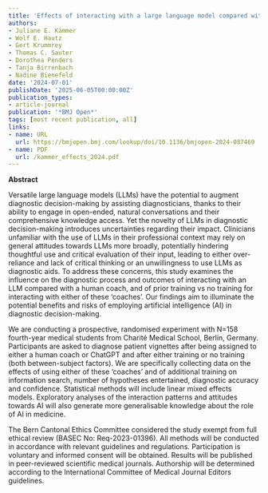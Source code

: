 ```yaml
---
title: 'Effects of interacting with a large language model compared with a human coach on the clinical diagnostic process and outcomes among fourth-year medical students: study protocol for a prospective, randomised experiment using patient vignettes'
authors:
- Juliane E. Kämmer
- Wolf E. Hautz
- Gert Krummrey
- Thomas C. Sauter
- Dorothea Penders
- Tanja Birrenbach
- Nadine Bienefeld
date: '2024-07-01'
publishDate: '2025-06-05T00:00:00Z'
publication_types:
- article-journal
publication: '*BMJ Open*'
tags: [most recent publication, all]
links:
- name: URL
  url: https://bmjopen.bmj.com/lookup/doi/10.1136/bmjopen-2024-087469
- name: PDF
  url: /kammer_effects_2024.pdf
---
```


**Abstract**

Versatile large language models (LLMs) have the potential to augment diagnostic decision-making by assisting diagnosticians, thanks to their ability to engage in open-ended, natural conversations and their comprehensive knowledge access. Yet the novelty of LLMs in diagnostic decision-making introduces uncertainties regarding their impact. Clinicians unfamiliar with the use of LLMs in their professional context may rely on general attitudes towards LLMs more broadly, potentially hindering thoughtful use and critical evaluation of their input, leading to either over-reliance and lack of critical thinking or an unwillingness to use LLMs as diagnostic aids. To address these concerns, this study examines the influence on the diagnostic process and outcomes of interacting with an LLM compared with a human coach, and of prior training vs no training for interacting with either of these ‘coaches’. Our findings aim to illuminate the potential benefits and risks of employing artificial intelligence (AI) in diagnostic decision-making.

We are conducting a prospective, randomised experiment with N=158 fourth-year medical students from Charité Medical School, Berlin, Germany. Participants are asked to diagnose patient vignettes after being assigned to either a human coach or ChatGPT and after either training or no training (both between-subject factors). We are specifically collecting data on the effects
of using either of these ‘coaches’ and of additional training on information search, number of hypotheses entertained, diagnostic accuracy and confidence. Statistical methods will include linear mixed effects models. Exploratory analyses of the interaction patterns and attitudes towards AI will also generate more generalisable knowledge about the role of AI in medicine.

The Bern Cantonal Ethics Committee considered the study exempt from full ethical review (BASEC No: Req-2023-01396). All methods will be conducted in accordance with relevant guidelines and regulations. Participation is voluntary and informed consent will be obtained. Results will be published in peer-reviewed scientific medical journals. Authorship will be determined according to the International Committee of Medical Journal Editors guidelines.